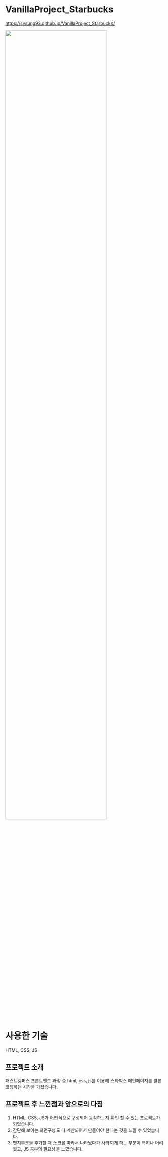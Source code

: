 # VanillaProject_Starbucks

 https://sysung93.github.io/VanillaProject_Starbucks/
 
 <img width="80%" src="{https://user-images.githubusercontent.com/91680832/159155376-76560ccc-cacb-4161-97be-5355fe5bacbf.mp4}" />
 
 # 사용한 기술
 HTML, CSS, JS

## 프로젝트 소개
패스트캠퍼스 프론트엔드 과정 중 html, css, js를 이용해 스타벅스 메인페이지를 클론코딩하는 시간을 가졌습니다.

## 프로젝트 후 느낀점과 앞으로의 다짐
1. HTML, CSS, JS가 어떤식으로 구성되어 동작하는지 확인 할 수 있는 프로젝트가 되었습니다.
2. 간단해 보이는 화면구성도 다 계산되어서 만들어야 한다는 것을 느낄 수 있었습니다.
3. 뱃지부분을 추가할 때 스크롤 따라서 나타났다가 사라지게 하는 부분이 특히나 어려웠고, JS 공부의 필요성을 느꼈습니다.
